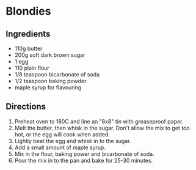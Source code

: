 # Blondies

## Ingredients
- 110g butter
- 200g soft dark brown sugar
- 1 egg
- 110 plain flour
- 1/8 teaspoon bicarbonate of soda
- 1/2 teaspoon baking powder
- maple syrup for flavouring

## Directions
1. Preheat oven to 180C and line an "8x8" tin with greaseproof paper.
1. Melt the butter, then whisk in the sugar.  Don't allow the mix to get too hot, or the egg will cook when added.
1. Lightly beat the egg and whisk in to the sugar.
1. Add a small amount of maple syrup.
1. Mix in the flour, baking power and bicarbonate of soda.
1. Pour the mix in to the pan and bake for 25-30 minutes.

